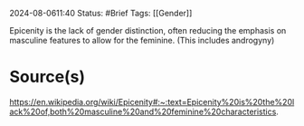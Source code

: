 2024-08-0611:40
Status: #Brief 
Tags: [[Gender]]

Epicenity is the lack of gender distinction, often reducing the emphasis on masculine features to allow for the feminine. (This includes androgyny)
# Source(s)
https://en.wikipedia.org/wiki/Epicenity#:~:text=Epicenity%20is%20the%20lack%20of,both%20masculine%20and%20feminine%20characteristics.